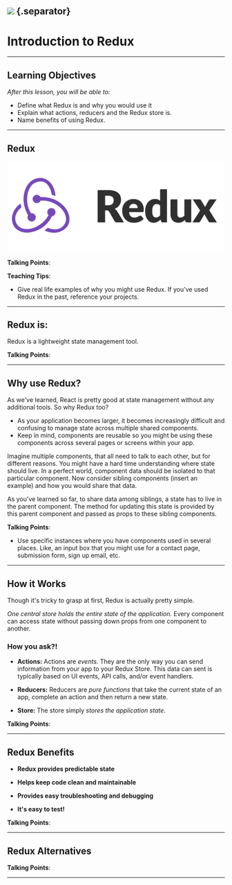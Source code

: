 ## ![](https://s3.amazonaws.com/python-ga/images/GA_Cog_Medium_White_RGB.png) {.separator}
<h1>Introduction to Redux</h1>

---

## Learning Objectives

*After this lesson, you will be able to:*

* Define what Redux is and why you would use it
* Explain what actions, reducers and the Redux store is.
* Name benefits of using Redux.

---

## Redux

![logo](assets/redux-logo.png)


<aside class="notes">

**Talking Points**:



**Teaching Tips**:

* Give real life examples of why you might use Redux. If you've used Redux in the past, reference your projects.

</aside>

---

## Redux is:

Redux is a lightweight state management tool.

<aside class="notes">

**Talking Points**:


</aside>

---

## Why use Redux?

As we've learned, React is pretty good at state management without any additional tools. So why Redux too?

*  As your application becomes larger, it becomes increasingly difficult and confusing to manage state across multiple shared components.
*  Keep in mind, components are reusable so you might be using these components across several pages or screens within your app.

Imagine multiple components, that all need to talk to each other, but for different reasons. You might have a hard time understanding where state should live. In a perfect world, component data should be isolated to that particular component. Now consider sibling components (insert an example) and how you would share that data.

As you've learned so far, to share data among siblings, a state has to live in the parent component. The method for updating this state is provided by this parent component and passed as props to these sibling components.

<aside class="notes">

**Talking Points**:

* Use specific instances where you have components used in several places. Like, an input box that you might use for a contact page, submission form, sign up email, etc.

</aside>

---

## How it Works

Though it's tricky to grasp at first, Redux is actually pretty simple.

_One central store holds the entire state of the application._ Every component can access state without passing down props from one component to another.

### How you ask?!

* **Actions:** Actions are _events_. They are the only way you can send information from your app to your Redux Store. This data can sent is typically based on UI events, API calls, and/or event handlers.

* **Reducers:** Reducers are _pure functions_ that take the current state of an app, complete an action and then return a new state.

* **Store:** The store simply _stores the application state_.

<aside class="notes">

**Talking Points**:


</aside>

---

## Redux Benefits

* **Redux provides predictable state**

* **Helps keep code clean and maintainable**

* **Provides easy troubleshooting and debugging**

* **It's easy to test!**

<aside class="notes">

**Talking Points**:


</aside>

---


## Redux Alternatives

<aside class="notes">

**Talking Points**:


</aside>

---
